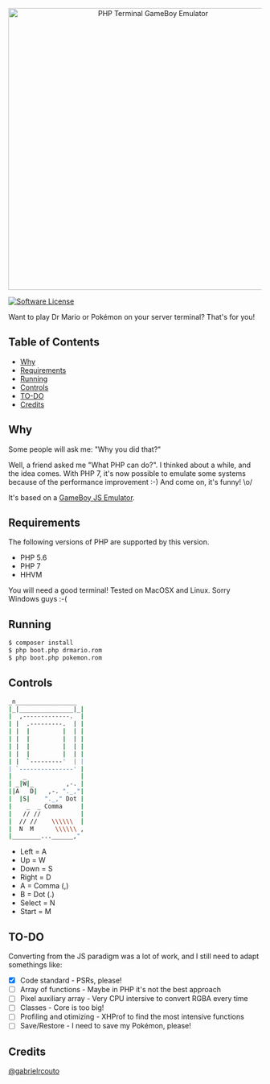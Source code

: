 <p align="center"><img src="https://www.dropbox.com/s/hi6hmiv6ygs950o/HsaaQZKHrA.gif?dl=1" width="560" alt="PHP Terminal GameBoy Emulator" /></p>

[![Software License](https://img.shields.io/badge/license-MIT-brightgreen.svg?style=flat)](http://gabrielrcouto.mit-license.org/)

Want to play Dr Mario or Pokémon on your server terminal? That's for you!

## Table of Contents

+ [Why](#why)
+ [Requirements](#requirements)
+ [Running](#running)
+ [Controls](#controls)
+ [TO-DO](#todo)
+ [Credits](#credits)

## Why

Some people will ask me: "Why you did that?"

Well, a friend asked me "What PHP can do?". I thinked about a while, and the idea comes. With PHP 7, it's now possible to emulate some systems because of the performance improvement :-) And come on, it's funny! \o/

It's based on a [GameBoy JS Emulator](https://github.com/taisel/GameBoy-Online).

## Requirements

The following versions of PHP are supported by this version.

+ PHP 5.6
+ PHP 7
+ HHVM

You will need a good terminal! Tested on MacOSX and Linux. Sorry Windows guys :-(

## Running

```bash
$ composer install
$ php boot.php drmario.rom
$ php boot.php pokemon.rom
```

## Controls

```bash
_n_________________
|_|_______________|_|
|  ,-------------.  |
| |  .---------.  | |
| |  |         |  | |
| |  |         |  | |
| |  |         |  | |
| |  |         |  | |
| |  `---------'  | |
| `---------------' |
|   _               |
| _|W|_         ,-. |
||A   D|   ,-. "._,"|
|  |S|    "._," Dot |
|    _  _ Comma     |
|   // //           |
|  // //    \\\\\\  |
|  N  M      \\\\\\ ,
|________...______,"
```

+ Left = A
+ Up = W
+ Down = S
+ Right = D
+ A = Comma (,)
+ B = Dot (.)
+ Select = N
+ Start = M

## TO-DO

Converting from the JS paradigm was a lot of work, and I still need to adapt somethings like:

- [x] Code standard - PSRs, please!
- [ ] Array of functions - Maybe in PHP it's not the best approach
- [ ] Pixel auxiliary array - Very CPU intersive to convert RGBA every time
- [ ] Classes - Core is too big!
- [ ] Profiling and otimizing - XHProf to find the most intensive functions
- [ ] Save/Restore - I need to save my Pokémon, please!

## Credits

[@gabrielrcouto](http://www.twitter.com/gabrielrcouto)
